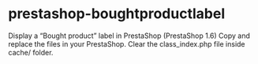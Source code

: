 # prestashop-boughtproductlabel
Display a “Bought product” label in PrestaShop (PrestaShop 1.6)
Copy and replace the files in your PrestaShop. Clear the class_index.php file inside cache/ folder.
